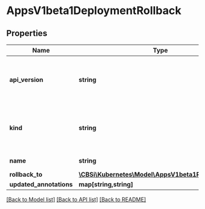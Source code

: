 # AppsV1beta1DeploymentRollback

## Properties
Name | Type | Description | Notes
------------ | ------------- | ------------- | -------------
**api_version** | **string** | APIVersion defines the versioned schema of this representation of an object. Servers should convert recognized schemas to the latest internal value, and may reject unrecognized values. More info: https://git.k8s.io/community/contributors/devel/api-conventions.md#resources | [optional] 
**kind** | **string** | Kind is a string value representing the REST resource this object represents. Servers may infer this from the endpoint the client submits requests to. Cannot be updated. In CamelCase. More info: https://git.k8s.io/community/contributors/devel/api-conventions.md#types-kinds | [optional] 
**name** | **string** | Required: This must match the Name of a deployment. | 
**rollback_to** | [**\CBSi\Kubernetes\Model\AppsV1beta1RollbackConfig**](AppsV1beta1RollbackConfig.md) | The config of this deployment rollback. | 
**updated_annotations** | **map[string,string]** | The annotations to be updated to a deployment | [optional] 

[[Back to Model list]](../README.md#documentation-for-models) [[Back to API list]](../README.md#documentation-for-api-endpoints) [[Back to README]](../README.md)


